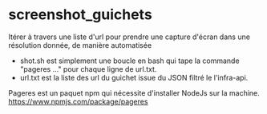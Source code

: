 # screenshot_guichets
Itérer à travers une liste d'url pour prendre une capture d'écran dans une résolution donnée, de manière automatisée
* shot.sh  est simplement une boucle en bash qui tape la commande "pageres ..." pour chaque ligne de url.txt.
* url.txt est la liste des url du guichet issue du JSON filtré le l'infra-api.

Pageres est un paquet npm qui nécessite d'installer NodeJs sur la machine.
https://www.npmjs.com/package/pageres
